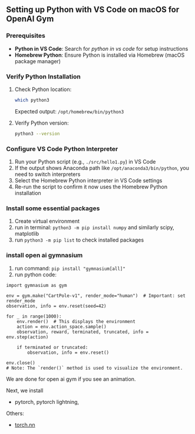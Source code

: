## Setting up Python with VS Code on macOS for OpenAI Gym

### Prerequisites
- **Python in VS Code**: Search for *python in vs code* for setup instructions
- **Homebrew Python**: Ensure Python is installed via Homebrew (macOS package manager)

### Verify Python Installation
1. Check Python location:
    ```bash
    which python3
    ```
    Expected output: `/opt/homebrew/bin/python3`

2. Verify Python version:
    ```bash
    python3 --version
    ```

### Configure VS Code Python Interpreter
1. Run your Python script (e.g., `./src/hello1.py`) in VS Code
2. If the output shows Anaconda path like `/opt/anaconda3/bin/python`, you need to switch interpreters
3. Select the Homebrew Python interpreter in VS Code settings
4. Re-run the script to confirm it now uses the Homebrew Python installation


### Install some essential packages
1. Create virtual environment
2. run in terminal: `python3 -m pip install numpy` and similarly scipy, matplotlib
3. run `python3 -m pip list` to check installed packages

### install open ai gymnasium
1. run command: `pip install "gymnasium[all]"` 
2. run python code: 
```
import gymnasium as gym

env = gym.make("CartPole-v1", render_mode="human")  # Important: set render_mode
observation, info = env.reset(seed=42)

for _ in range(1000):
    env.render()  # This displays the environment
    action = env.action_space.sample()
    observation, reward, terminated, truncated, info = env.step(action)

    if terminated or truncated:
        observation, info = env.reset()

env.close()
# Note: The `render()` method is used to visualize the environment.
```
We are done for open ai gym if you see an animation.


Next, we install
- pytorch, pytorch lightning, 

Others:
- [torch.nn](./src/torch_nn_tutorial.ipynb)


